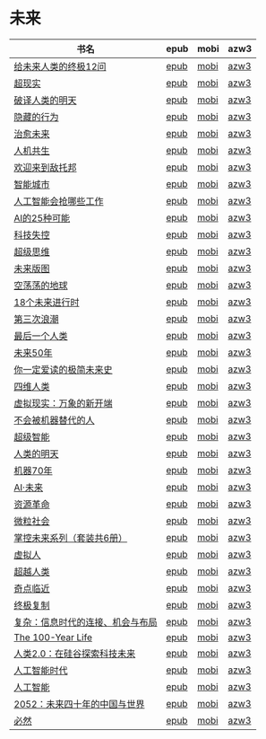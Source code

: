 # 未来

| 书名 | epub | mobi | azw3 |
| --- | --- | --- | --- |
| [给未来人类的终极12问](http://ct.dalanmei.com/f/31084289-771231729-6d44f4) | [epub](http://ct.dalanmei.com/f/31084289-771231729-6d44f4) | [mobi](http://ct.dalanmei.com/f/31084289-771246916-d49942) | [azw3](http://ct.dalanmei.com/f/31084289-771236617-27c067) |
| [超现实](http://ct.dalanmei.com/f/31084289-569451886-26b63b) | [epub](http://ct.dalanmei.com/f/31084289-569451886-26b63b) | [mobi](http://ct.dalanmei.com/f/31084289-570235919-e37a24) | [azw3](http://ct.dalanmei.com/f/31084289-571418613-586cdd) |
| [破译人类的明天](http://ct.dalanmei.com/f/31084289-571729045-b3715c) | [epub](http://ct.dalanmei.com/f/31084289-571729045-b3715c) | [mobi](http://ct.dalanmei.com/f/31084289-572084837-22afd6) | [azw3](http://ct.dalanmei.com/f/31084289-572112265-97ee6b) |
| [隐藏的行为](http://ct.dalanmei.com/f/31084289-571674855-1a3fc0) | [epub](http://ct.dalanmei.com/f/31084289-571674855-1a3fc0) | [mobi](http://ct.dalanmei.com/f/31084289-572116211-11ad0b) | [azw3](http://ct.dalanmei.com/f/31084289-572159536-da7f7e) |
| [治愈未来](http://ct.dalanmei.com/f/31084289-571663203-8eacc3) | [epub](http://ct.dalanmei.com/f/31084289-571663203-8eacc3) | [mobi](http://ct.dalanmei.com/f/31084289-572116724-7010fe) | [azw3](http://ct.dalanmei.com/f/31084289-572176825-c72b45) |
| [人机共生](http://ct.dalanmei.com/f/31084289-571658753-3b8c09) | [epub](http://ct.dalanmei.com/f/31084289-571658753-3b8c09) | [mobi](http://ct.dalanmei.com/f/31084289-572116883-44519f) | [azw3](http://ct.dalanmei.com/f/31084289-572177940-589bf5) |
| [欢迎来到敌托邦](http://ct.dalanmei.com/f/31084289-571638532-30b6fe) | [epub](http://ct.dalanmei.com/f/31084289-571638532-30b6fe) | [mobi](http://ct.dalanmei.com/f/31084289-572120952-32aeae) | [azw3](http://ct.dalanmei.com/f/31084289-572182420-6edc5a) |
| [智能城市](http://ct.dalanmei.com/f/31084289-571622609-2fc3c2) | [epub](http://ct.dalanmei.com/f/31084289-571622609-2fc3c2) | [mobi](http://ct.dalanmei.com/f/31084289-572131504-1df00b) | [azw3](http://ct.dalanmei.com/f/31084289-572191779-10524a) |
| [人工智能会抢哪些工作](http://ct.dalanmei.com/f/31084289-571532501-026187) | [epub](http://ct.dalanmei.com/f/31084289-571532501-026187) | [mobi](http://ct.dalanmei.com/f/31084289-571802258-f60ded) | [azw3](http://ct.dalanmei.com/f/31084289-572195120-ed2ce2) |
| [AI的25种可能](http://ct.dalanmei.com/f/31084289-571533072-07e207) | [epub](http://ct.dalanmei.com/f/31084289-571533072-07e207) | [mobi](http://ct.dalanmei.com/f/31084289-571802817-be7915) | [azw3](http://ct.dalanmei.com/f/31084289-572195150-1afcf0) |
| [科技失控](http://ct.dalanmei.com/f/31084289-571536743-a84027) | [epub](http://ct.dalanmei.com/f/31084289-571536743-a84027) | [mobi](http://ct.dalanmei.com/f/31084289-571805008-d0b728) | [azw3](http://ct.dalanmei.com/f/31084289-572195586-e055fd) |
| [超级思维](http://ct.dalanmei.com/f/31084289-571538424-2c1fe8) | [epub](http://ct.dalanmei.com/f/31084289-571538424-2c1fe8) | [mobi](http://ct.dalanmei.com/f/31084289-571806551-a3ac57) | [azw3](http://ct.dalanmei.com/f/31084289-572195926-08517e) |
| [未来版图](http://ct.dalanmei.com/f/31084289-571550046-68d1ab) | [epub](http://ct.dalanmei.com/f/31084289-571550046-68d1ab) | [mobi](http://ct.dalanmei.com/f/31084289-571839090-b0c7d1) | [azw3](http://ct.dalanmei.com/f/31084289-572200808-e2efcc) |
| [空荡荡的地球](http://ct.dalanmei.com/f/31084289-571551168-2e3bbf) | [epub](http://ct.dalanmei.com/f/31084289-571551168-2e3bbf) | [mobi](http://ct.dalanmei.com/f/31084289-571862992-4f4670) | [azw3](http://ct.dalanmei.com/f/31084289-572202139-f911d5) |
| [18个未来进行时](http://ct.dalanmei.com/f/31084289-571611315-7d0e22) | [epub](http://ct.dalanmei.com/f/31084289-571611315-7d0e22) | [mobi](http://ct.dalanmei.com/f/31084289-571735383-4d7f7e) | [azw3](http://ct.dalanmei.com/f/31084289-571913637-09fec0) |
| [第三次浪潮](http://ct.dalanmei.com/f/31084289-571607246-820199) | [epub](http://ct.dalanmei.com/f/31084289-571607246-820199) | [mobi](http://ct.dalanmei.com/f/31084289-571736267-62dfa5) | [azw3](http://ct.dalanmei.com/f/31084289-571914360-470435) |
| [最后一个人类](http://ct.dalanmei.com/f/31084289-571528036-b304d8) | [epub](http://ct.dalanmei.com/f/31084289-571528036-b304d8) | [mobi](http://ct.dalanmei.com/f/31084289-571792987-0dc4f5) | [azw3](http://ct.dalanmei.com/f/31084289-571987412-f529ca) |
| [未来50年](http://ct.dalanmei.com/f/31084289-571531971-3c0364) | [epub](http://ct.dalanmei.com/f/31084289-571531971-3c0364) | [mobi](http://ct.dalanmei.com/f/31084289-571800454-1e7ccc) | [azw3](http://ct.dalanmei.com/f/31084289-571989115-8a73df) |
| [你一定爱读的极简未来史](http://ct.dalanmei.com/f/31084289-571539124-d9223d) | [epub](http://ct.dalanmei.com/f/31084289-571539124-d9223d) | [mobi](http://ct.dalanmei.com/f/31084289-571807156-df6394) | [azw3](http://ct.dalanmei.com/f/31084289-571992129-0ff464) |
| [四维人类](http://ct.dalanmei.com/f/31084289-571547578-7e6767) | [epub](http://ct.dalanmei.com/f/31084289-571547578-7e6767) | [mobi](http://ct.dalanmei.com/f/31084289-571816238-4f5a3d) | [azw3](http://ct.dalanmei.com/f/31084289-572053079-37c604) |
| [虚拟现实：万象的新开端](None) | [epub](None) | [mobi](None) | [azw3](None) |
| [不会被机器替代的人](http://ct.dalanmei.com/f/31084289-571550509-0a4774) | [epub](http://ct.dalanmei.com/f/31084289-571550509-0a4774) | [mobi](http://ct.dalanmei.com/f/31084289-571848803-1d1d92) | [azw3](http://ct.dalanmei.com/f/31084289-572066799-dec2c8) |
| [超级智能](http://ct.dalanmei.com/f/31084289-571550714-73a44d) | [epub](http://ct.dalanmei.com/f/31084289-571550714-73a44d) | [mobi](http://ct.dalanmei.com/f/31084289-571850327-a18da1) | [azw3](http://ct.dalanmei.com/f/31084289-572067106-2051aa) |
| [人类的明天](http://ct.dalanmei.com/f/31084289-571552047-4ed11f) | [epub](http://ct.dalanmei.com/f/31084289-571552047-4ed11f) | [mobi](http://ct.dalanmei.com/f/31084289-571879916-5aa4c7) | [azw3](http://ct.dalanmei.com/f/31084289-572069180-41e685) |
| [机器70年](http://ct.dalanmei.com/f/31084289-571552881-4dfb53) | [epub](http://ct.dalanmei.com/f/31084289-571552881-4dfb53) | [mobi](http://ct.dalanmei.com/f/31084289-571882548-5010b4) | [azw3](http://ct.dalanmei.com/f/31084289-572069524-ba03c7) |
| [AI·未来](http://ct.dalanmei.com/f/31084289-571553400-21130a) | [epub](http://ct.dalanmei.com/f/31084289-571553400-21130a) | [mobi](http://ct.dalanmei.com/f/31084289-571884283-bfbf2c) | [azw3](http://ct.dalanmei.com/f/31084289-572069772-494d4f) |
| [资源革命](http://ct.dalanmei.com/f/31084289-571556192-f9bf7b) | [epub](http://ct.dalanmei.com/f/31084289-571556192-f9bf7b) | [mobi](http://ct.dalanmei.com/f/31084289-571912970-fc1ca4) | [azw3](http://ct.dalanmei.com/f/31084289-572073228-3dc894) |
| [微粒社会](http://ct.dalanmei.com/f/31084289-571562970-617817) | [epub](http://ct.dalanmei.com/f/31084289-571562970-617817) | [mobi](http://ct.dalanmei.com/f/31084289-572011349-fffe85) | [azw3](http://ct.dalanmei.com/f/31084289-571841705-97792b) |
| [掌控未来系列（套装共6册）](http://ct.dalanmei.com/f/31084289-571584369-cb1f6d) | [epub](http://ct.dalanmei.com/f/31084289-571584369-cb1f6d) | [mobi](http://ct.dalanmei.com/f/31084289-571735566-d0ccd4) | [azw3](http://ct.dalanmei.com/f/31084289-571853612-220baf) |
| [虚拟人](http://ct.dalanmei.com/f/31084289-571584095-2777ec) | [epub](http://ct.dalanmei.com/f/31084289-571584095-2777ec) | [mobi](http://ct.dalanmei.com/f/31084289-571735820-9df2ab) | [azw3](http://ct.dalanmei.com/f/31084289-571854160-1cdab0) |
| [超越人类](None) | [epub](None) | [mobi](None) | [azw3](None) |
| [奇点临近](http://ct.dalanmei.com/f/31084289-571581388-3be84d) | [epub](http://ct.dalanmei.com/f/31084289-571581388-3be84d) | [mobi](http://ct.dalanmei.com/f/31084289-571737101-37e08a) | [azw3](http://ct.dalanmei.com/f/31084289-571862341-981603) |
| [终极复制](http://ct.dalanmei.com/f/31084289-571497389-3e4e46) | [epub](http://ct.dalanmei.com/f/31084289-571497389-3e4e46) | [mobi](http://ct.dalanmei.com/f/31084289-571774696-0cbf07) | [azw3](http://ct.dalanmei.com/f/31084289-571871390-6e3fcf) |
| [复杂：信息时代的连接、机会与布局](http://ct.dalanmei.com/f/31084289-571503600-01de73) | [epub](http://ct.dalanmei.com/f/31084289-571503600-01de73) | [mobi](http://ct.dalanmei.com/f/31084289-571775687-cb18f5) | [azw3](http://ct.dalanmei.com/f/31084289-571875712-4cbbcc) |
| [The 100-Year Life](http://ct.dalanmei.com/f/31084289-571517518-c23103) | [epub](http://ct.dalanmei.com/f/31084289-571517518-c23103) | [mobi](http://ct.dalanmei.com/f/31084289-571778195-47da8c) | [azw3](http://ct.dalanmei.com/f/31084289-571877112-699974) |
| [人类2.0：在硅谷探索科技未来](http://ct.dalanmei.com/f/31084289-571526160-0e025c) | [epub](http://ct.dalanmei.com/f/31084289-571526160-0e025c) | [mobi](http://ct.dalanmei.com/f/31084289-571781039-ffacfb) | [azw3](http://ct.dalanmei.com/f/31084289-571880848-c6b13f) |
| [人工智能时代](None) | [epub](None) | [mobi](None) | [azw3](None) |
| [人工智能](None) | [epub](None) | [mobi](None) | [azw3](None) |
| [2052：未来四十年的中国与世界](http://ct.dalanmei.com/f/31084289-595858308-47cef4) | [epub](http://ct.dalanmei.com/f/31084289-595858308-47cef4) | [mobi](http://ct.dalanmei.com/f/31084289-595860423-964631) | [azw3](http://ct.dalanmei.com/f/31084289-595860083-d754c6) |
| [必然](http://ct.dalanmei.com/f/31084289-595858396-473dac) | [epub](http://ct.dalanmei.com/f/31084289-595858396-473dac) | [mobi](http://ct.dalanmei.com/f/31084289-595860449-0896c1) | [azw3](http://ct.dalanmei.com/f/31084289-595860122-959b51) |
